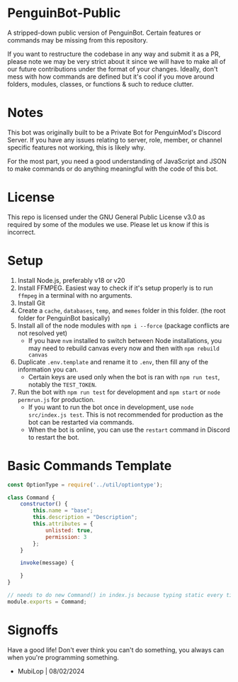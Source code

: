 # PenguinBot-Public
A stripped-down public version of PenguinBot.
Certain features or commands may be missing from this repository.

If you want to restructure the codebase in any way and submit it as a PR, please note we may be very strict about it since we will have to make all of our future contributions under the format of your changes. Ideally, don't mess with how commands are defined but it's cool if you move around folders, modules, classes, or functions & such to reduce clutter.

# Notes
This bot was originally built to be a Private Bot for PenguinMod's Discord Server. If you have any issues relating to server, role, member, or channel specific features not working, this is likely why.

For the most part, you need a good understanding of JavaScript and JSON to make commands or do anything meaningful with the code of this bot.

# License
This repo is licensed under the GNU General Public License v3.0 as required by some of the modules we use.
Please let us know if this is incorrect.

# Setup
1. Install Node.js, preferably v18 or v20
2. Install FFMPEG. Easiest way to check if it's setup properly is to run `ffmpeg` in a terminal with no arguments.
3. Install Git
4. Create a `cache`, `databases`, `temp`, and `memes` folder in this folder. (the root folder for PenguinBot basically)
5. Install all of the node modules with `npm i --force` (package conflicts are not resolved yet)
    - If you have `nvm` installed to switch between Node installations, you may need to rebuild canvas every now and then with `npm rebuild canvas`
6. Duplicate `.env.template` and rename it to `.env`, then fill any of the information you can.
    - Certain keys are used only when the bot is ran with `npm run test`, notably the `TEST_TOKEN`.
7. Run the bot with `npm run test` for development and `npm start` or `node permrun.js` for production.
    - If you want to run the bot once in development, use `node src/index.js test`. This is not recommended for production as the bot can be restarted via commands.
    - When the bot is online, you can use the `restart` command in Discord to restart the bot.

# Basic Commands Template
```js
const OptionType = require('../util/optiontype');

class Command {
    constructor() {
        this.name = "base";
        this.description = "Description";
        this.attributes = {
            unlisted: true,
            permission: 3
        };
    }

    invoke(message) {

    }
}

// needs to do new Command() in index.js because typing static every time STINKS!
module.exports = Command;
```

# Signoffs
Have a good life! Don't ever think you can't do something, you always can when you're programming something.

- MubiLop | 08/02/2024

